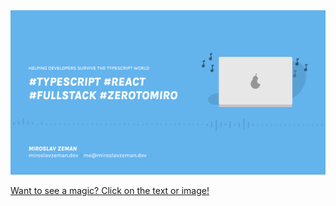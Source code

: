 <a href="https://miroslavzeman.dev">
  <img
    alt="Helping developers survive the typescript world"
    src="https://raw.githubusercontent.com/miroslavzeman/miroslavzeman/master/landing-image.png"
  />
</a>

[Want to see a magic? Click on the text or image!](https://miroslavzeman.dev)